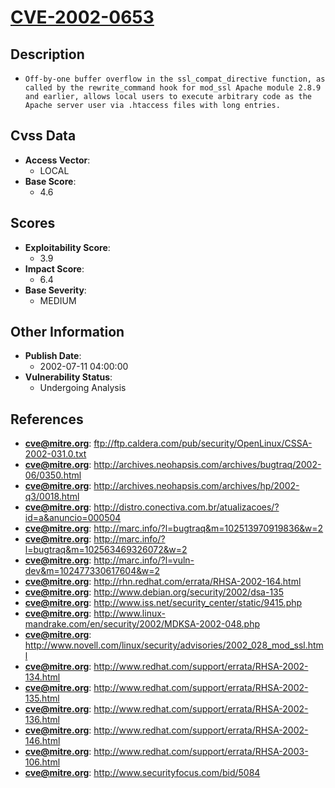 
# [CVE-2002-0653](ftp://ftp.caldera.com/pub/security/OpenLinux/CSSA-2002-031.0.txt)

## Description

- `Off-by-one buffer overflow in the ssl_compat_directive function, as called by the rewrite_command hook for mod_ssl Apache module 2.8.9 and earlier, allows local users to execute arbitrary code as the Apache server user via .htaccess files with long entries.`

## Cvss Data

- **Access Vector**:
  - LOCAL
- **Base Score**:
  - 4.6

## Scores

- **Exploitability Score**:
  - 3.9
- **Impact Score**:
  - 6.4
- **Base Severity**:
  - MEDIUM

## Other Information

- **Publish Date**:
  - 2002-07-11 04:00:00
- **Vulnerability Status**:
  - Undergoing Analysis

## References

- **cve@mitre.org**: ftp://ftp.caldera.com/pub/security/OpenLinux/CSSA-2002-031.0.txt
- **cve@mitre.org**: http://archives.neohapsis.com/archives/bugtraq/2002-06/0350.html
- **cve@mitre.org**: http://archives.neohapsis.com/archives/hp/2002-q3/0018.html
- **cve@mitre.org**: http://distro.conectiva.com.br/atualizacoes/?id=a&anuncio=000504
- **cve@mitre.org**: http://marc.info/?l=bugtraq&m=102513970919836&w=2
- **cve@mitre.org**: http://marc.info/?l=bugtraq&m=102563469326072&w=2
- **cve@mitre.org**: http://marc.info/?l=vuln-dev&m=102477330617604&w=2
- **cve@mitre.org**: http://rhn.redhat.com/errata/RHSA-2002-164.html
- **cve@mitre.org**: http://www.debian.org/security/2002/dsa-135
- **cve@mitre.org**: http://www.iss.net/security_center/static/9415.php
- **cve@mitre.org**: http://www.linux-mandrake.com/en/security/2002/MDKSA-2002-048.php
- **cve@mitre.org**: http://www.novell.com/linux/security/advisories/2002_028_mod_ssl.html
- **cve@mitre.org**: http://www.redhat.com/support/errata/RHSA-2002-134.html
- **cve@mitre.org**: http://www.redhat.com/support/errata/RHSA-2002-135.html
- **cve@mitre.org**: http://www.redhat.com/support/errata/RHSA-2002-136.html
- **cve@mitre.org**: http://www.redhat.com/support/errata/RHSA-2002-146.html
- **cve@mitre.org**: http://www.redhat.com/support/errata/RHSA-2003-106.html
- **cve@mitre.org**: http://www.securityfocus.com/bid/5084
